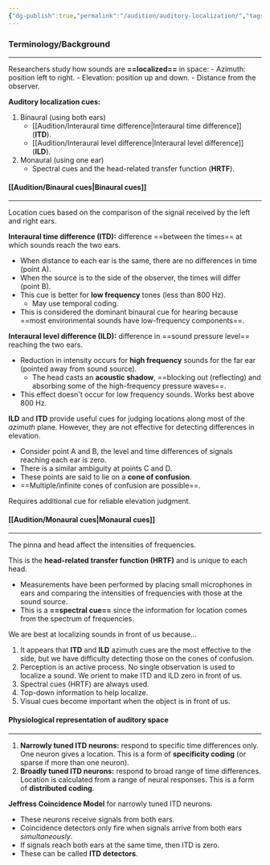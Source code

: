 ```yaml
---
{"dg-publish":true,"permalink":"/audition/auditory-localization/","tags":["cognitivescience","audition"]}
---
```


### **Terminology/Background**
---
Researchers study how sounds are **==localized==** in space:
	- Azimuth: position left to right.
	- Elevation: position up and down.
	- Distance from the observer.

**Auditory localization cues:**
1. Binaural (using both ears)
	- [[Audition/Interaural time difference\|Interaural time difference]] (**ITD**).
	- [[Audition/Interaural level difference\|Interaural level difference]] (**ILD**).
2. Monaural (using one ear)
	- Spectral cues and the head-related transfer function (**HRTF**).

#### **[[Audition/Binaural cues\|Binaural cues]]**
---
Location cues based on the comparison of the signal received by the left and right ears.

**Interaural time difference (ITD):** difference ==between the times== at which sounds reach the two ears.
- When distance to each ear is the same, there are no differences in time (point A).
- When the source is to the side of the observer, the times will differ (point B).
- This cue is better for **low frequency** tones (less than 800 Hz).
	- May use temporal coding.
- This is considered the dominant binaural cue for hearing because ==most environmental sounds have low-frequency components==.

**Interaural level difference (ILD):** difference in ==sound pressure level== reaching the two ears.
- Reduction in intensity occurs for **high frequency** sounds for the far ear (pointed away from sound source).
	- The head casts an **acoustic shadow**, ==blocking out (reflecting) and absorbing some of the high-frequency pressure waves==.
- This effect doesn't occur for low frequency sounds. Works best above 800 Hz.

**ILD** and **ITD** provide useful cues for judging locations along most of the *azimuth* plane. However, they are not effective for detecting differences in elevation.
- Consider point A and B, the level and time differences of signals reaching each ear is zero.
- There is a similar ambiguity at points C and D.
- These points are said to lie on a **cone of confusion**.
- ==Multiple/infinite cones of confusion are possible==.

Requires additional cue for reliable elevation judgment.

#### **[[Audition/Monaural cues\|Monaural cues]]**
---
The pinna and head affect the intensities of frequencies.

This is the **head-related transfer function (HRTF)** and is unique to each head.
- Measurements have been performed by placing small microphones in ears and comparing the intensities of frequencies with those at the sound source.
- This is a **==spectral cue==** since the information for location comes from the spectrum of frequencies.

We are best at localizing sounds in front of us because...
1. It appears that **ITD** and **ILD** azimuth cues are the most effective to the side, but we have difficulty detecting those on the cones of confusion.
2. Perception is an active process. No single observation is used to localize a sound. We orient to make ITD and ILD zero in front of us.
3. Spectral cues (HRTF) are always used.
4. Top-down information to help localize.
5. Visual cues become important when the object is in front of us.

#### **Physiological representation of auditory space**
---
1. **Narrowly tuned ITD neurons:** respond to specific time differences only. One neuron gives a location. This is a form of **specificity coding** (or sparse if more than one neuron).
2. **Broadly tuned ITD neurons:** respond to broad range of time differences. Location is calculated from a range of neural responses. This is a form of **distributed coding**.

**Jeffress Coincidence Model** for narrowly tuned ITD neurons.
- These neurons receive signals from both ears.
- Coincidence detectors only fire when signals arrive from both ears *simultaneously*.
- If signals reach both ears at the same time, then ITD is zero.
- These can be called **ITD detectors**.